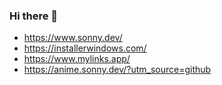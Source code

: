 ### Hi there 👋

- https://www.sonny.dev/
- https://installerwindows.com/
- https://www.mylinks.app/
- https://anime.sonny.dev/?utm_source=github
